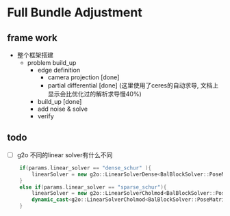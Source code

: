 # Full Bundle Adjustment
## frame work
* 整个框架搭建
    * problem build_up
        * edge definition
            * camera projection [done]
            * partial differential [done]
                (这里使用了ceres的自动求导, 文档上显示会比优化过的解析求导慢40%)
        * build_up [done]
        * add noise & solve
        * verify

## todo
- [ ] g2o 不同的linear solver有什么不同
```c++
    if(params.linear_solver == "dense_schur" ){
        linearSolver = new g2o::LinearSolverDense<BalBlockSolver::PoseMatrixType>();
    }
    else if(params.linear_solver == "sparse_schur"){
        linearSolver = new g2o::LinearSolverCholmod<BalBlockSolver::PoseMatrixType>();
        dynamic_cast<g2o::LinearSolverCholmod<BalBlockSolver::PoseMatrixType>* >(linearSolver)->setBlockOrdering(true);  // AMD ordering , only needed for sparse cholesky solver
    }
```
